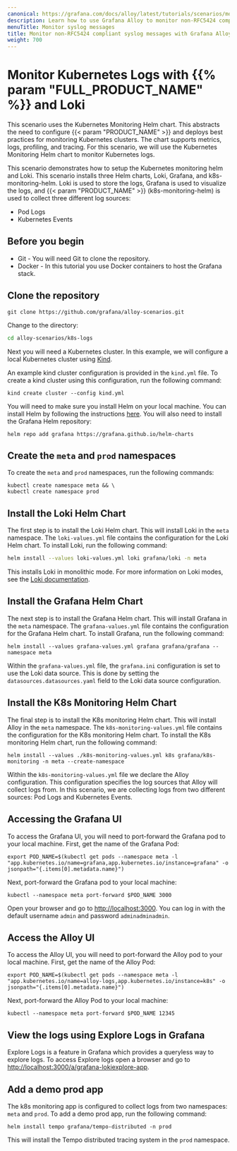 ```yaml
---
canonical: https://grafana.com/docs/alloy/latest/tutorials/scenarios/monitor-syslog-messages/
description: Learn how to use Grafana Alloy to monitor non-RFC5424 compliant syslog messages
menuTitle: Monitor syslog messages
title: Monitor non-RFC5424 compliant syslog messages with Grafana Alloy
weight: 700
---
```


# Monitor Kubernetes Logs with {{% param "FULL_PRODUCT_NAME" %}} and Loki

This scenario uses the Kubernetes Monitoring Helm chart.
This abstracts the need to configure {{< param "PRODUCT_NAME" >}} and deploys best practices for monitoring Kubernetes clusters.
The chart supports metrics, logs, profiling, and tracing.
For this scenario, we will use the Kubernetes Monitoring Helm chart to monitor Kubernetes logs. 

This scenario demonstrates how to setup the Kubernetes monitoring helm and Loki.
This scenario installs three Helm charts, Loki, Grafana, and k8s-monitoring-helm.
Loki is used to store the logs, Grafana is used to visualize the logs, and {{< param "PRODUCT_NAME" >}} (k8s-monitoring-helm) is used to collect three different log sources:

* Pod Logs
* Kubernetes Events

## Before you begin

* Git - You will need Git to clone the repository.
* Docker - In this tutorial you use Docker containers to host the Grafana stack.

## Clone the repository

```shell
git clone https://github.com/grafana/alloy-scenarios.git
```

Change to the directory:

```bash
cd alloy-scenarios/k8s-logs
```

Next you will need a Kubernetes cluster.
In this example, we will configure a local Kubernetes cluster using [Kind](https://kind.sigs.k8s.io/docs/user/quick-start/).

An example kind cluster configuration is provided in the `kind.yml` file.
To create a kind cluster using this configuration, run the following command:

```shell
kind create cluster --config kind.yml
```

You will need to make sure you install Helm on your local machine.
You can install Helm by following the instructions [here](https://helm.sh/docs/intro/install/).
You will also need to install the Grafana Helm repository:

```shell
helm repo add grafana https://grafana.github.io/helm-charts
```

## Create the `meta` and `prod` namespaces

To create the `meta` and `prod` namespaces, run the following commands:

```shell
kubectl create namespace meta && \
kubectl create namespace prod
```

## Install the Loki Helm Chart

The first step is to install the Loki Helm chart.
This will install Loki in the `meta` namespace.
The `loki-values.yml` file contains the configuration for the Loki Helm chart.
To install Loki, run the following command:

```bash
helm install --values loki-values.yml loki grafana/loki -n meta
```

This installs Loki in monolithic mode.
For more information on Loki modes, see the [Loki documentation](https://grafana.com/docs/loki/latest/get-started/deployment-modes/).

## Install the Grafana Helm Chart

The next step is to install the Grafana Helm chart.
This will install Grafana in the `meta` namespace.
The `grafana-values.yml` file contains the configuration for the Grafana Helm chart.
To install Grafana, run the following command:

```shell
helm install --values grafana-values.yml grafana grafana/grafana --namespace meta
```

Within the `grafana-values.yml` file, the `grafana.ini` configuration is set to use the Loki data source.
This is done by setting the `datasources.datasources.yaml` field to the Loki data source configuration.

## Install the K8s Monitoring Helm Chart

The final step is to install the K8s monitoring Helm chart.
This will install Alloy in the `meta` namespace.
The `k8s-monitoring-values.yml` file contains the configuration for the K8s monitoring Helm chart.
To install the K8s monitoring Helm chart, run the following command:

```shell
helm install --values ./k8s-monitoring-values.yml k8s grafana/k8s-monitoring -n meta --create-namespace
```

Within the `k8s-monitoring-values.yml` file we declare the Alloy configuration.
This configuration specifies the log sources that Alloy will collect logs from.
In this scenario, we are collecting logs from two different sources: Pod Logs and Kubernetes Events.

## Accessing the Grafana UI

To access the Grafana UI, you will need to port-forward the Grafana pod to your local machine.
First, get the name of the Grafana Pod:

```shell
export POD_NAME=$(kubectl get pods --namespace meta -l "app.kubernetes.io/name=grafana,app.kubernetes.io/instance=grafana" -o jsonpath="{.items[0].metadata.name}")
```

Next, port-forward the Grafana pod to your local machine:

```shell
kubectl --namespace meta port-forward $POD_NAME 3000
```

Open your browser and go to [http://localhost:3000](http://localhost:3000).
You can log in with the default username `admin` and password `adminadminadmin`.

## Access the Alloy UI

To access the Alloy UI, you will need to port-forward the Alloy pod to your local machine.
First, get the name of the Alloy Pod:

```shell
export POD_NAME=$(kubectl get pods --namespace meta -l "app.kubernetes.io/name=alloy-logs,app.kubernetes.io/instance=k8s" -o jsonpath="{.items[0].metadata.name}")
```

Next, port-forward the Alloy Pod to your local machine:

```shell
kubectl --namespace meta port-forward $POD_NAME 12345
```

## View the logs using Explore Logs in Grafana

Explore Logs is a feature in Grafana which provides a queryless way to explore logs.
To access Explore logs open a browser and go to [http://localhost:3000/a/grafana-lokiexplore-app](http://localhost:3000/a/grafana-lokiexplore-app).

## Add a demo prod app

The k8s monitoring app is configured to collect logs from two namespaces: `meta` and `prod`.
To add a demo prod app, run the following command:

```shell
helm install tempo grafana/tempo-distributed -n prod
```

This will install the Tempo distributed tracing system in the `prod` namespace.
